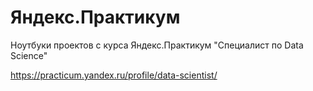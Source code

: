 # Яндекс.Практикум

Ноутбуки проектов с курса Яндекс.Практикум "Специалист по Data Science"

https://practicum.yandex.ru/profile/data-scientist/
